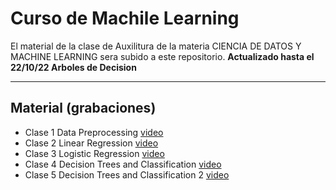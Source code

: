 
# Curso de Machile Learning  
El material de la clase de Auxilitura de la materia CIENCIA DE DATOS Y MACHINE LEARNING sera subido a este repositorio.
**Actualizado hasta el 22/10/22 Arboles de Decision**

------------


## Material (grabaciones)

- Clase 1 Data Preprocessing [video](https://drive.google.com/file/d/1qlWXFIAGjlW2-1-0w1eQIbWcARwesrXo/view?usp=sharing "link")
- Clase 2 Linear Regression [video](https://drive.google.com/file/d/1-3JZuXRXCMatptIzjmI8OlnRxc9V8KiH/view?usp=sharing "link")
- Clase 3 Logistic Regression [video](https://drive.google.com/file/d/1YC0v9OqI26jdQ5IfIIM0UhdV2QtNLDqh/view?usp=sharing "link")
- Clase 4 Decision Trees and Classification [video](https://drive.google.com/file/d/1zo3MSk7qg3SGpnR3LfuFtP1t5cn7p1_o/view?usp=sharing "link")
- Clase 5 Decision Trees and Classification 2 [video](https://drive.google.com/file/d/1eclDDHphgV0BE1IurCVvmkNjpqITbo2j/view?usp=sharing "link")


